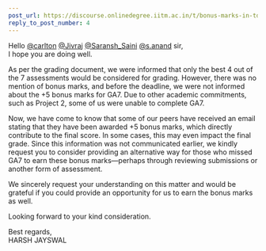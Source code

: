 ```yaml
---
post_url: https://discourse.onlinedegree.iitm.ac.in/t/bonus-marks-in-tds-for-jan-25/172246/5
reply_to_post_number: 4
---
```

Hello [@carlton](/u/carlton) [@Jivraj](/u/jivraj) [@Saransh\_Saini](/u/saransh_saini) [@s.anand](/u/s.anand) sir,  
I hope you are doing well.

As per the grading document, we were informed that only the best 4 out of the 7 assessments would be considered for grading. However, there was no mention of bonus marks, and before the deadline, we were not informed about the +5 bonus marks for GA7. Due to other academic commitments, such as Project 2, some of us were unable to complete GA7.

Now, we have come to know that some of our peers have received an email stating that they have been awarded +5 bonus marks, which directly contribute to the final score. In some cases, this may even impact the final grade. Since this information was not communicated earlier, we kindly request you to consider providing an alternative way for those who missed GA7 to earn these bonus marks—perhaps through reviewing submissions or another form of assessment.

We sincerely request your understanding on this matter and would be grateful if you could provide an opportunity for us to earn the bonus marks as well.

Looking forward to your kind consideration.

Best regards,  
HARSH JAYSWAL